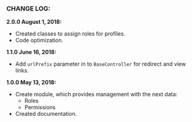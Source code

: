 ### CHANGE LOG:

**2.0.0 August 1, 2018:**
- Created classes to assign roles for profiles.
- Code optimization.

**1.1.0 June 16, 2018:**
- Add ```urlPrefix``` parameter in to ```BaseController``` for redirect and view links.

**1.0.0 May 13, 2018:**
- Create module, which provides management with the next data:
    - Roles
    - Permissions
- Created documentation.
